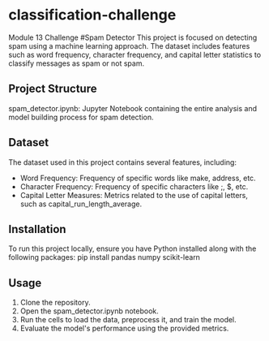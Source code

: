 # classification-challenge
Module 13 Challenge
#Spam Detector
This project is focused on detecting spam using a machine learning approach. The dataset includes features such as word frequency, character frequency, and capital letter statistics to classify messages as spam or not spam.

## Project Structure
spam_detector.ipynb: Jupyter Notebook containing the entire analysis and model building process for spam detection.

## Dataset
The dataset used in this project contains several features, including:
- Word Frequency: Frequency of specific words like make, address, etc.
- Character Frequency: Frequency of specific characters like ;, $, etc.
- Capital Letter Measures: Metrics related to the use of capital letters, such as capital_run_length_average.

## Installation
To run this project locally, ensure you have Python installed along with the following packages:
pip install pandas numpy scikit-learn

## Usage
1. Clone the repository.
2. Open the spam_detector.ipynb notebook.
3. Run the cells to load the data, preprocess it, and train the model.
4. Evaluate the model's performance using the provided metrics.
